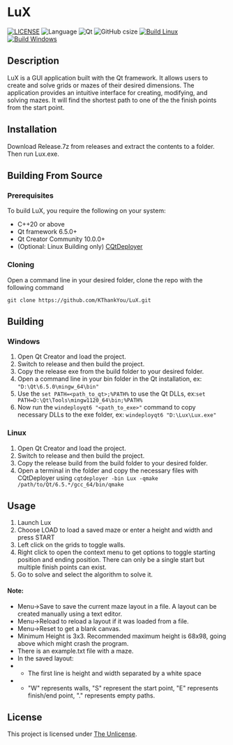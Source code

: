 # LuX
[![LICENSE](https://img.shields.io/github/license/GinOwO/LuX?color=blue)](LICENSE) ![Language](https://img.shields.io/badge/Language-C%2B%2B-brightgreen) ![Qt](https://img.shields.io/badge/Qt-6.5.0-brightgreen) ![GitHub csize](https://img.shields.io/github/languages/code-size/GinOwO/LuX) [![Build Linux](https://github.com/GinOwO/LuX/actions/workflows/c-cpp-build-linux.yaml/badge.svg?branch=main&event=push)](https://github.com/GinOwO/LuX/actions/workflows/c-cpp-build-linux.yaml) [![Build Windows](https://github.com/GinOwO/LuX/actions/workflows/c-cpp-build-windows.yaml/badge.svg?branch=main&event=push)](https://github.com/GinOwO/LuX/actions/workflows/c-cpp-build-windows.yaml)

## Description

LuX is a GUI application built with the Qt framework. It allows users to create and solve grids or mazes of their desired dimensions. The application provides an intuitive interface for creating, modifying, and solving mazes. It will find the shortest path to one of the the finish points from the start point.

## Installation

Download Release.7z from releases and extract the contents to a folder. Then run Lux.exe.

## Building From Source

### Prerequisites

To build LuX, you require the following on your system:

- C++20 or above
- Qt framework 6.5.0+
- Qt Creator Community 10.0.0+
- (Optional: Linux Building only) [CQtDeployer](https://github.com/QuasarApp/CQtDeployer)

### Cloning 

Open a command line in your desired folder, clone the repo with the following command
```
git clone https://github.com/KThankYou/LuX.git
```

## Building

### Windows
1. Open Qt Creator and load the project.
2. Switch to release and then build the project.
3. Copy the release exe from the build folder to your desired folder.
4. Open a command line in your bin folder in the Qt installation, ex: `"D:\Qt\6.5.0\mingw_64\bin"`
5. Use the `set PATH=<path_to_qt>;%PATH%` to use the Qt DLLs, ex:`set PATH=D:\Qt\Tools\mingw1120_64\bin;%PATH%`
6. Now run the `windeployqt6 "<path_to_exe>"` command to copy necessary DLLs to the exe folder, ex: `windeployqt6 "D:\Lux\Lux.exe"`

### Linux
1. Open Qt Creator and load the project.
2. Switch to release and then build the project.
3. Copy the release build from the build folder to your desired folder.
4. Open a terminal in the folder and copy the necessary files with CQtDeployer using `cqtdeployer -bin Lux -qmake /path/to/Qt/6.5.*/gcc_64/bin/qmake`

## Usage

1. Launch Lux
2. Choose LOAD to load a saved maze or enter a height and width and press START
3. Left click on the grids to toggle walls.
4. Right click to open the context menu to get options to toggle starting position and ending position. There can only be a single start but multiple finish points can exist.
5. Go to solve and select the algorithm to solve it.

#### Note:
- Menu->Save to save the current maze layout in a file. A layout can be created manually using a text editor.
- Menu->Reload to reload a layout if it was loaded from a file.
- Menu->Reset to get a blank canvas.
- Minimum Height is 3x3. Recommended maximum height is 68x98, going above which might crash the program.
- There is an example.txt file with a maze.
- In the saved layout: 
- - The first line is height and width separated by a white space
- - "W" represents walls, "S" represent the start point, "E" represents finish/end point, "." represents empty paths.

## License

This project is licensed under [The Unlicense](LICENSE).
